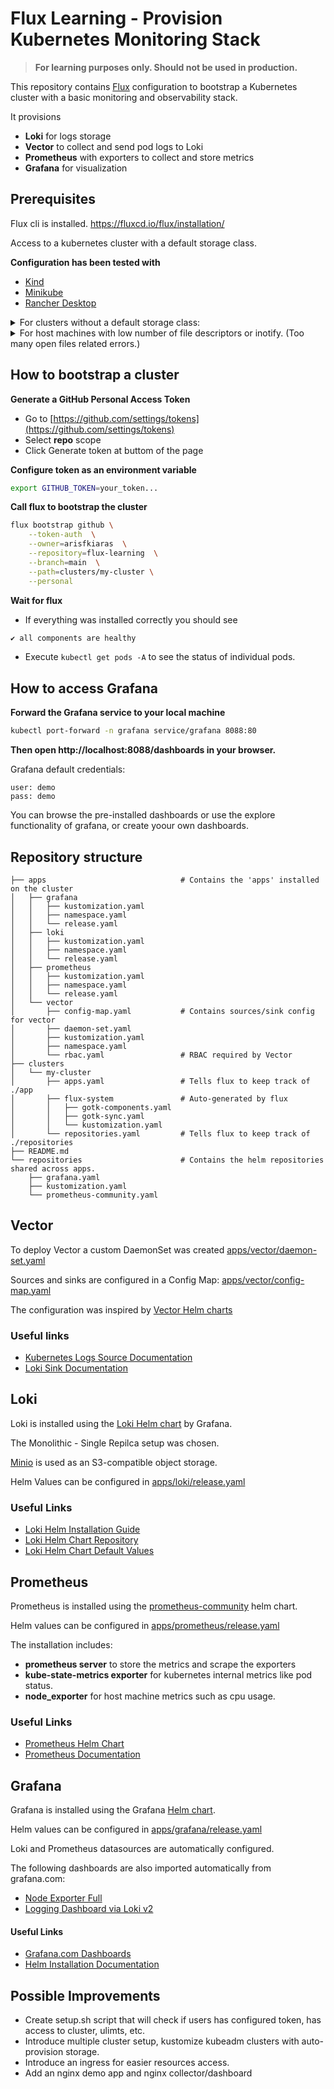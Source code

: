 # Flux Learning - Provision Kubernetes Monitoring Stack

> **For learning purposes only. Should not be used in production.**

This repository contains [Flux](https://fluxcd.io) configuration to bootstrap a Kubernetes cluster with a basic monitoring and observability stack.

It provisions
- **Loki** for logs storage
- **Vector** to collect and send pod logs to Loki
- **Prometheus** with exporters to collect and store metrics
- **Grafana** for visualization

## Prerequisites

Flux cli is installed. https://fluxcd.io/flux/installation/

Access to a kubernetes cluster with a default storage class.

**Configuration has been tested with**

- [Kind](https://kind.sigs.k8s.io/docs/user/quick-start/)
- [Minikube](https://minikube.sigs.k8s.io/docs/start/?arch=%2Flinux%2Fx86-64%2Fstable%2Fbinary+download)
- [Rancher Desktop](https://rancherdesktop.io/)


<details>
<summary>For clusters without a default storage class:</summary>
<br>

1. Install local-path-provisioner by [Rancher](https://github.com/rancher/local-path-provisioner)


```bash
kubectl apply -f https://raw.githubusercontent.com/rancher/local-path-provisioner/master/deploy/local-path-storage.yaml
```

2. Add annotation to set it as default storageclass

```bash
kubectl patch storageclass local-path -p '{"metadata": {"annotations":{"storageclass.kubernetes.io/is-default-class":"true"}}}'
```

</details>

<details>
<summary>For host machines with low number of file descriptors or inotify. (Too many open files related errors.)</summary>
<br>

1. Check your limits:

```bash
sudo sysctl fs.inotify.max_user_watches
sudo sysctl fs.inotify.max_user_instances
sudo ulimits -n
```

2. Increase limits (if needed):

```bash
sudo sysctl -w fs.inotify.max_user_watches=524288
sudo sysctl -w fs.inotify.max_user_instances=512
sudo ulimit -n 1048576
```
</details>


## How to bootstrap a cluster

**Generate a GitHub Personal Access Token**
  - Go to [https://github.com/settings/tokens](https://github.com/settings/tokens)
  - Select **repo** scope
  - Click Generate token at buttom of the page

**Configure token as an environment variable**

```bash
export GITHUB_TOKEN=your_token...
```

**Call flux to bootstrap the cluster**

```bash
flux bootstrap github \
    --token-auth  \
    --owner=arisfkiaras  \
    --repository=flux-learning  \
    --branch=main  \
    --path=clusters/my-cluster \
    --personal
```

**Wait for flux**
- If everything was installed correctly you should see 
```bash
✔ all components are healthy
```

- Execute ```kubectl get pods -A``` to see the status of individual pods. 

## How to access Grafana

**Forward the Grafana service to your local machine**

```bash
kubectl port-forward -n grafana service/grafana 8088:80
```

**Then open http://localhost:8088/dashboards in your browser.**

Grafana default credentials:
```
user: demo
pass: demo
```

You can browse the pre-installed dashboards or use the explore functionality of grafana, or create yoour own dashboards.

## Repository structure

```
├── apps                              # Contains the 'apps' installed on the cluster
│   ├── grafana
│   │   ├── kustomization.yaml
│   │   ├── namespace.yaml
│   │   └── release.yaml
│   ├── loki
│   │   ├── kustomization.yaml
│   │   ├── namespace.yaml
│   │   └── release.yaml
│   ├── prometheus
│   │   ├── kustomization.yaml
│   │   ├── namespace.yaml
│   │   └── release.yaml
│   └── vector
│       ├── config-map.yaml           # Contains sources/sink config for vector
│       ├── daemon-set.yaml
│       ├── kustomization.yaml
│       ├── namespace.yaml
│       └── rbac.yaml                 # RBAC required by Vector
├── clusters
│   └── my-cluster
│       ├── apps.yaml                 # Tells flux to keep track of ./app
│       ├── flux-system               # Auto-generated by flux
│       │   ├── gotk-components.yaml
│       │   ├── gotk-sync.yaml
│       │   └── kustomization.yaml
│       └── repositories.yaml         # Tells flux to keep track of ./repositories
├── README.md
└── repositories                      # Contains the helm repositories shared across apps.
    ├── grafana.yaml
    ├── kustomization.yaml
    └── prometheus-community.yaml
```

## Vector

To deploy Vector a custom DaemonSet was created [apps/vector/daemon-set.yaml](./apps/vector/daemon-set.yaml)

Sources and sinks are configured in a Config Map: [apps/vector/config-map.yaml](./apps/vector/config-map.yaml)

The configuration was inspired by [Vector Helm charts](https://github.com/vectordotdev/helm-charts/blob/develop/charts/vector)


### Useful links

- [Kubernetes Logs Source Documentation](https://vector.dev/docs/reference/configuration/sources/kubernetes_logs/)
- [Loki Sink Documentation](https://vector.dev/docs/reference/configuration/sinks/loki/)

## Loki

Loki is installed using the [Loki Helm chart](https://github.com/grafana/loki/blob/main/production/helm/loki) by Grafana. 

The Monolithic - Single Repilca setup was chosen.

[Minio](https://min.io/) is used as an S3-compatible object storage.

Helm Values can be configured in [apps/loki/release.yaml](./apps/loki/release.yaml)

### Useful Links

- [Loki Helm Installation Guide](https://grafana.com/docs/loki/latest/setup/install/helm/)
- [Loki Helm Chart Repository](https://github.com/grafana/loki/tree/main/production/helm/loki)
- [Loki Helm Chart Default Values](https://github.com/grafana/loki/blob/main/production/helm/loki/values.yaml)


## Prometheus

Prometheus is installed using the [prometheus-community](https://github.com/prometheus-community/helm-charts/tree/main/charts/prometheus) helm chart.

Helm values can be configured in [apps/prometheus/release.yaml](./apps/prometheus/release.yaml)

The installation includes:
- **prometheus server** to store the metrics and scrape the exporters
- **kube-state-metrics exporter** for kubernetes internal metrics like pod status.
- **node_exporter** for host machine metrics such as cpu usage.

### Useful Links

- [Prometheus Helm Chart](https://github.com/prometheus-community/helm-charts/tree/main/charts/prometheus/)
- [Prometheus Documentation](https://prometheus.io/docs/prometheus/latest/getting_started/)


## Grafana
Grafana is installed using the Grafana [Helm chart](https://github.com/grafana/helm-charts/blob/main/charts/grafana/README.md).

Helm values can be configured in [apps/grafana/release.yaml](./apps/grafana/release.yaml)

Loki and Prometheus datasources are automatically configured.

The following dashboards are also imported automatically from grafana.com:
- [Node Exporter Full](https://grafana.com/grafana/dashboards/1860-node-exporter-full/)
- [Logging Dashboard via Loki v2](https://grafana.com/grafana/dashboards/18042-logging-dashboard-via-loki-v2/)


#### Useful Links
- [Grafana.com Dashboards](https://grafana.com/grafana/dashboards/)
- [Helm Installation Documentation](https://grafana.com/docs/grafana/latest/setup-grafana/installation/helm/)


## Possible Improvements
- Create setup.sh script that will check if users has configured token, has access to cluster, ulimts, etc.
- Introduce multiple cluster setup, kustomize kubeadm clusters with auto-provision storage.
- Introduce an ingress for easier resources access.
- Add an nginx demo app and nginx collector/dashboard


<!-- 
- Add overview of what is deployed, some screenshots of grafana
- Add list of services including upstream documentation links, how to configure and how to access.
- Add how to fix too many open files issue if it comes up.
Nice to haves:
- Install ingress so its easier through one proxy to access all the apps.
- Add a few dashboards, provide better default grafana setup so user ends up directlyon dashboards.
- Add an nginx demo app and collect nginx metrics -->
